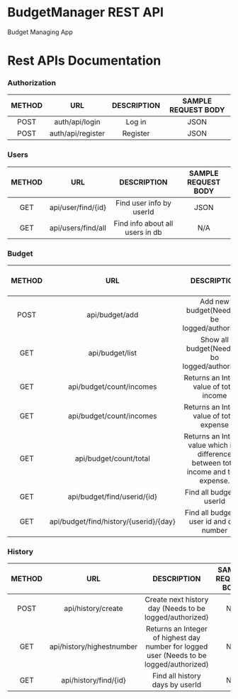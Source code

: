 # BudgetManager REST API
Budget Managing App

# Rest APIs Documentation

### Authorization

| METHOD |        URL        | DESCRIPTION | SAMPLE REQUEST BODY |
|:------:|:-----------------:|:-----------:|:-------------------:|
|  POST  |   auth/api/login  |    Log in   |         JSON        |
|  POST  | auth/api/register |   Register  |         JSON        |


### Users

| METHOD |         URL         |           DESCRIPTION           | SAMPLE REQUEST BODY |
|:------:|:-------------------:|:-------------------------------:|:-------------------:|
|   GET  | api/user/find/{id} |     Find user info by userId    |         JSON        |
|   GET  | api/users/find/all | Find info about all users in db |         N/A         |

### Budget

| METHOD |                   URL                  |                                       DESCRIPTION                                      | SAMPLE REQUEST BODY |
|:------:|:--------------------------------------:|:--------------------------------------------------------------------------------------:|:-------------------:|
|  POST  |             api/budget/add             |                      Add new budget(Needs to be logged/authorized)                     |         JSON        |
|   GET  |             api/budget/list            |                     Show all budget(Needs to bo logged/authorized)                     |         N/A         |
|   GET  |        api/budget/count/incomes        |                        Returns an Integer value of total income                        |         N/A         |
|   GET  |        api/budget/count/incomes        |                        Returns an Integer value of total expense                       |         N/A         |
|   GET  |         api/budget/count/total         | Returns an Integer value which is a difference between total income and total expense. |         N/A         |
|   GET  |       api/budget/find/userid/{id}      |                                Find all budget by userId                               |         N/A         |
|   GET  | api/budget/find/history/{userid}/{day} |                        Find all budget by user id and day number                       |         N/A         |

### History
| METHOD |            URL            |                                        DESCRIPTION                                       | SAMPLE REQUEST BODY |
|:------:|:-------------------------:|:----------------------------------------------------------------------------------------:|:-------------------:|
|  POST  |     api/history/create    |                  Create next history day (Needs to be logged/authorized)                 |         N/A         |
|   GET  | api/history/highestnumber | Returns an Integer of highest day number for logged user (Needs to be logged/authorized) |         N/A         |
|   GET  |   api/history/find/{id}   |                              Find all history days by userId                             |         N/A         |
